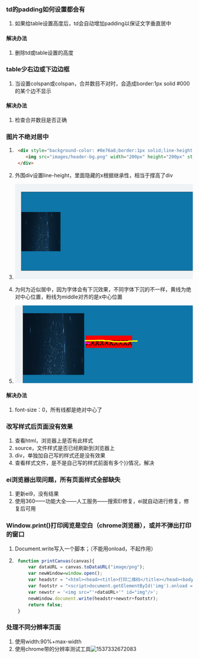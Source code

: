 ### td的padding如何设置都会有

1. 如果给table设置高度后，td会自动增加padding以保证文字垂直居中

#### 解决办法

1. 删除td或table设置的高度

### table少右边或下边边框

1. 当设置colspan或colspan，合并数目不对时，会造成border:1px solid #000的某个边不显示

#### 解决办法

1. 检查合并数目是否正确



### 图片不绝对居中

1. ```html
	<div style="background-color: #0e76a8;border:1px solid;line-height: 400px;">
	   <img src="images/header-bg.png" width="200px" height="200px" style="vertical-align: middle">
	</div>
	```

2. 外围div设置line-height，里面隐藏的x根据继承性，相当于撑高了div

3. ![1536292910456](问题处理.assets/1536292910456.png)

4. 为何为近似居中，因为字体会有下沉效果，不同字体下沉的不一样，黄线为绝对中心位置，粉线为middle对齐的是x中心位置

5. ![1536292924855](问题处理.assets/1536292924855.png)

####  解决办法

1. font-size：0，所有线都是绝对中心了 

### 改写样式后页面没有效果

1. 查看html，浏览器上是否有此样式
2. source，文件样式是否已经刷新到浏览器上
3. div，单独加自己写的样式还是没有效果
4. 查看样式文件，是不是自己写的样式前面有多个}}情况，解决

### ei浏览器出现问题，所有页面样式全部缺失

1. 更新ei9，没有结果
2. 使用360——功能大全——人工服务——搜索EI修复，ei就自动进行修复，修复后可用

### Window.print()打印阅览是空白（chrome浏览器），或并不弹出打印的窗口

1. Document.write写入一个脚本；（不能用onload，不起作用）

2. ```javascript
	function printCanvas(canvas){
	    var dataURL = canvas.toDataURL("image/png");
	    var newWindow=window.open();
	    var headstr = "<html><head><title>打印二维码</title></head><body>";
	    var footstr = "<script>document.getElementById('img').onload = function () {window.print()}</script></body>";
	    var newstr = '<img src="'+dataURL+'" id="img"/>';
	    newWindow.document.write(headstr+newstr+footstr);
	    return false;
	}
	```

### 处理不同分辨率页面

1. 使用width:90%+max-width
2. 使用chrome带的分辨率测试工具![1537332672083](../../../../../张---------学习/1-web前端/20-解决问题)